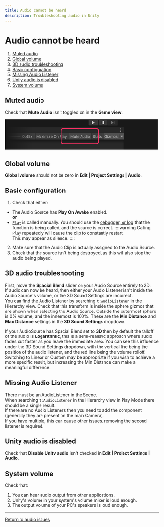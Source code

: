 ```yaml
---
title: Audio cannot be heard
description: Troubleshooting audio in Unity
---
```

# Audio cannot be heard

1. [Muted audio](#muted-audio)
1. [Global volume](#global-volume)
1. [3D audio troubleshooting](#d-audio-troubleshooting)
1. [Basic configuration](#basic-configuration)
1. [Missing Audio Listener](#missing-audio-listener)
1. [Unity audio is disabled](#unity-audio-is-disabled)
1. [System volume](#system-volume)

## Muted audio
Check that **Mute Audio** isn't toggled on in the **Game view**.

![Mute Audio Toggle](mute-toggle.png)

## Global volume
**Global volume** should not be zero in **Edit | Project Settings | Audio**.

## Basic configuration
1. Check that either:
- The Audio Source has **Play On Awake** enabled.  
  **or**
- [`Play`](https://docs.unity3d.com/ScriptReference/AudioSource.Play.html) is called manually.
  You should use the [debugger, or log](../../Debugging.md) that the function is being called, and the source is correct.
  ::::warning
  Calling `Play` repeatedly will cause the clip to constantly restart.  
  This may appear as silence.
  ::::
2. Make sure that the Audio Clip is actually assigned to the Audio Source.
3. Check that the source isn't being destroyed, as this will also stop the audio being played.

## 3D audio troubleshooting
First, move the **Spacial Blend** slider on your Audio Source entirely to 2D.  
If audio can now be heard, then either your Audio Listener isn't inside the Audio Source's volume, or the 3D Sound Settings are incorrect.  
You can find the Audio Listener by searching `t:AudioListener` in the Hierarchy view. Check that this transform is inside the sphere gizmos that are shown when selecting the Audio Source. Outside the outermost sphere is 0% volume, and the innermost is 100%. These are the **Min Distance** and **Max Distance** settings in the **3D Sound Settings** dropdown.

If your AudioSource has Spacial Blend set to **3D** then by default the falloff of the audio is **Logarithmic**, this is a semi-realistic approach where audio fades out faster as you leave the immediate area. You can see this influence under the 3D Sound Settings dropdown, with the vertical line being the position of the audio listener, and the red line being the volume rolloff.  
Switching to Linear or Custom may be appropriate if you wish to achieve a more specific result, but increasing the Min Distance can make a meaningful difference.

## Missing Audio Listener
There must be an AudioListener in the Scene.  
When searching `t:AudioListener` in the Hierarchy view in Play Mode there should be a single result.  
If there are no Audio Listeners then you need to add the component (generally they are present on the main Camera).  
If you have multiple, this can cause other issues, removing the second listener is required.  

## Unity audio is disabled
Check that **Disable Unity audio** isn't checked in **Edit | Project Settings | Audio**.

## System volume
Check that:
1. You can hear audio output from other applications.
1. Unity's volume in your system's volume mixer is loud enough.
1. The output volume of your PC's speakers is loud enough. 

---
[Return to audio issues](Common%20Issues.md)
